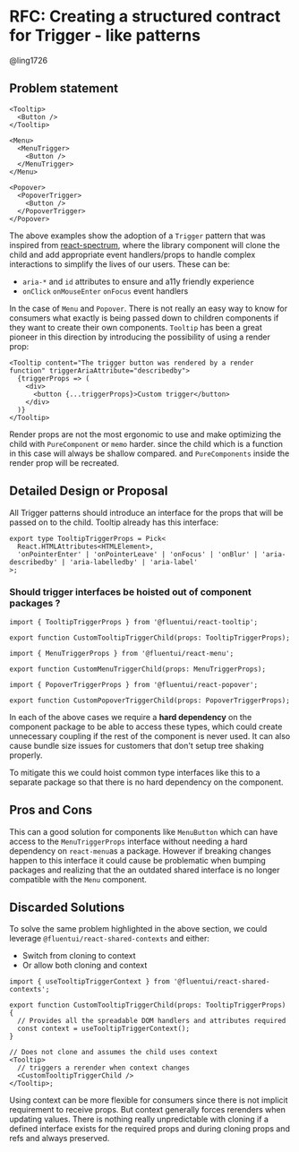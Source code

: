 # RFC: Creating a structured contract for Trigger - like patterns

@ling1726

## Problem statement

```tsx
<Tooltip>
  <Button />
</Tooltip>

<Menu>
  <MenuTrigger>
    <Button />
  </MenuTrigger>
</Menu>

<Popover>
  <PopoverTrigger>
    <Button />
  </PopoverTrigger>
</Popover>
```

The above examples show the adoption of a `Trigger` pattern that was inspired from [react-spectrum](https://react-spectrum.adobe.com/react-spectrum/MenuTrigger.html), where the library component will clone the child and add appropriate event handlers/props to handle complex interactions to simplify the lives of our users. These can be:

- `aria-*` and `id` attributes to ensure and a11y friendly experience
- `onClick` `onMouseEnter` `onFocus` event handlers

In the case of `Menu` and `Popover`. There is not really an easy way to know for consumers what exactly is being passed down to children components if they want to create their own components. `Tooltip` has been a great pioneer in this direction by introducing the possibility of using a render prop:

```tsx
<Tooltip content="The trigger button was rendered by a render function" triggerAriaAttribute="describedby">
  {triggerProps => (
    <div>
      <button {...triggerProps}>Custom trigger</button>
    </div>
  )}
</Tooltip>
```

Render props are not the most ergonomic to use and make optimizing the child with `PureComponent` or `memo` harder. since the child which is a function in this case will always be shallow compared. and `PureComponents` inside the render prop will be recreated.

## Detailed Design or Proposal

All Trigger patterns should introduce an interface for the props that will be passed on to the child. Tooltip already has this interface:

```tsx
export type TooltipTriggerProps = Pick<
  React.HTMLAttributes<HTMLElement>,
  'onPointerEnter' | 'onPointerLeave' | 'onFocus' | 'onBlur' | 'aria-describedby' | 'aria-labelledby' | 'aria-label'
>;
```

### Should trigger interfaces be hoisted out of component packages ?

```tsx
import { TooltipTriggerProps } from '@fluentui/react-tooltip';

export function CustomTooltipTriggerChild(props: TooltipTriggerProps);
```

```tsx
import { MenuTriggerProps } from '@fluentui/react-menu';

export function CustomMenuTriggerChild(props: MenuTriggerProps);
```

```tsx
import { PopoverTriggerProps } from '@fluentui/react-popover';

export function CustomPopoverTriggerChild(props: PopoverTriggerProps);
```

In each of the above cases we require a **hard dependency** on the component package to be able to access these types, which could create unnecessary coupling if the rest of the component is never used. It can also cause bundle size issues for customers that don't setup tree shaking properly.

To mitigate this we could hoist common type interfaces like this to a separate package so that there is no hard dependency on the component.

## Pros and Cons

This can a good solution for components like `MenuButton` which can have access to the `MenuTriggerProps` interface without needing a hard dependency on `react-menu`as a package. However if breaking changes happen to this interface it could cause be problematic when bumping packages and realizing that the an outdated shared interface is no longer compatible with the `Menu` component.

## Discarded Solutions

To solve the same problem highlighted in the above section, we could leverage `@fluentui/react-shared-contexts` and either:

- Switch from cloning to context
- Or allow both cloning and context

```tsx
import { useTooltipTriggerContext } from '@fluentui/react-shared-contexts';

export function CustomTooltipTriggerChild(props: TooltipTriggerProps) {
  // Provides all the spreadable DOM handlers and attributes required
  const context = useTooltipTriggerContext();
}

// Does not clone and assumes the child uses context
<Tooltip>
  // triggers a rerender when context changes
  <CustomTooltipTriggerChild />
</Tooltip>;
```

Using context can be more flexible for consumers since there is not implicit requirement to receive props. But context generally forces rerenders when updating values. There is nothing really unpredictable with cloning if a defined interface exists for the required props and during cloning props and refs and always preserved.
